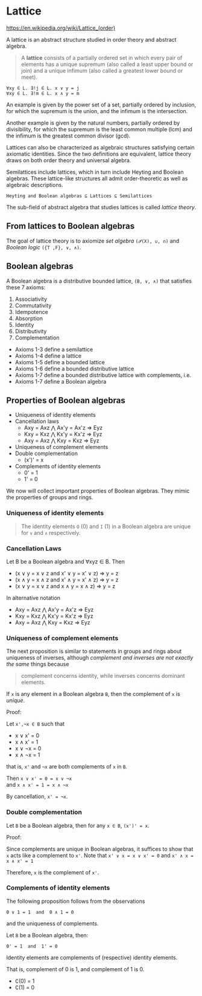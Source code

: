 # Lattice

https://en.wikipedia.org/wiki/Lattice_(order)

A lattice is an abstract structure studied in order theory and abstract algebra.

>A **lattice** consists of a partially ordered set in which every pair of elements has a unique supremum (also called a least upper bound or join) and a unique infimum (also called a greatest lower bound or meet).

    ∀xy ∈ L. ∃!j ∈ L. x ∨ y = j
    ∀xy ∈ L. ∃!m ∈ L. x ∧ y = m

An example is given by the power set of a set, partially ordered by inclusion, for which the supremum is the union, and the infimum is the intersection.

Another example is given by the natural numbers, partially ordered by divisibility, for which the supremum is the least common multiple (lcm) and the infimum is the greatest common divisor (gcd).

Lattices can also be characterized as algebraic structures satisfying certain axiomatic identities. Since the two definitions are equivalent, lattice theory draws on both order theory and universal algebra.

Semilattices include lattices, which in turn include Heyting and Boolean algebras. These lattice-like structures all admit order-theoretic as well as algebraic descriptions.

    Heyting and Boolean algebras ⊆ Lattices ⊆ Semilattices

The sub-field of abstract algebra that studies lattices is called *lattice theory*.

## From lattices to Boolean algebras

The goal of lattice theory is to axiomize *set algebra* `(𝒫(X), ∪, ∩)` and *Boolean logic* `({T ,F}, ∨, ∧)`.


## Boolean algebras

A Boolean algebra is a distributive bounded lattice, `(B, ∨, ∧)` that satisfies these 7 axioms:
1. Associativity
2. Commutativity
3. Idempotence
4. Absorption
5. Identity
6. Distributivity
7. Complementation

- Axioms 1-3 define a semilattice
- Axioms 1-4 define a lattice
- Axioms 1-5 define a bounded lattice
- Axioms 1-6 define a bounded distributive lattice
- Axioms 1-7 define a bounded distributive lattice with complements, i.e.
- Axioms 1-7 define a Boolean algebra


## Properties of Boolean algebras

- Uniqueness of identity elements
- Cancellation laws
  - Axy = Axz  ⋀  Ax'y = Ax'z ⇒ Eyz
  - Kxy = Kxz  ⋀  Kx'y = Kx'z ⇒ Eyz
  - Axy = Axz  ⋀  Kxy = Kxz   ⇒ Eyz
- Uniqueness of complement elements
- Double complementation
  - (x')' = x
- Complements of identity elements
  - 0' = 1
  - 1' = 0


We now will collect important properties of Boolean algebras. 
They mimic the properties of groups and rings.

### Uniqueness of identity elements

>The identity elements `O` (0) and `I` (1) in a Boolean algebra are unique
for `∨` and `∧` respectively.

### Cancellation Laws

Let B be a Boolean algebra and ∀xyz ∈ B. Then
- (x ∨ y = x ∨ z  and  x' ∨ y = x' ∨ z) ⇒ y = z
- (x ∧ y = x ∧ z  and  x' ∧ y = x' ∧ z) ⇒ y = z
- (x ∨ y = x ∨ z  and  x  ∧ y = x  ∧ z) ⇒ y = z

In alternative notation
- Axy = Axz  ⋀  Ax'y = Ax'z ⇒ Eyz
- Kxy = Kxz  ⋀  Kx'y = Kx'z ⇒ Eyz
- Axy = Axz  ⋀  Kxy = Kxz   ⇒ Eyz

### Uniqueness of complement elements

The next proposition is similar to statements in groups and rings about uniqueness of inverses, although *complement and inverses are not exactly the same* things because 
>complement concerns identity, while inverses concerns dominant elements.

If `x` is any element in a Boolean algebra `B`, 
then the complement of `x` is *unique*.

Proof:

Let `x',¬x ∈ B` such that
- x ∨ x' = 0
- x ∧ x' = 1
- x ∨ ¬x = 0
- x ∧ ¬x = 1

that is, `x'` and `¬x` are both complements of `x` in `B`.

Then `x ∨ x' = 0 = x ∨ ¬x`   
and  `x ∧ x' = 1 = x ∧ ¬x`

By cancellation, `x' = ¬x`.

### Double complementation

Let `B` be a Boolean algebra, then for any `x ∈ B`, `(x')' = x`.

Proof:

Since complements are unique in Boolean algebras, 
it suffices to show that `x` acts like a complement to `x'`. 
Note that 
`x' ∨ x = x ∨ x' = 0` and 
`x' ∧ x = x ∧ x' = 1`

Therefore, `x` is the complement of `x'`.

### Complements of identity elements

The following proposition follows from the observations

    0 ∨ 1 = 1  and  0 ∧ 1 = 0

and the uniqueness of complements.

Let `B` be a Boolean algebra, then:

    0' = 1  and  1' = 0

Identity elements are complements of (respective) identity elements.

That is, complement of 0 is 1, and complement of 1 is 0.
- ∁(0) = 1
- ∁(1) = 0
